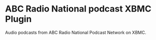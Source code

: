 ABC Radio National podcast XBMC Plugin
=============================

Audio podcasts from ABC Radio National Podcast Network on XBMC.
